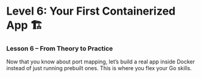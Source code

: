 # Level 6: Your First Containerized App 🏗️

### Lesson 6 – From Theory to Practice

Now that you know about port mapping, let’s build a real app inside Docker instead of just running prebuilt ones. This is where you flex your Go skills.